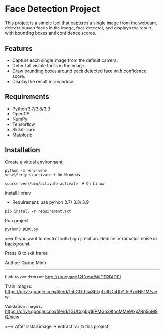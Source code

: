 # Face Detection Project

This project is a simple tool that captures a single image from the webcam, detects human faces in the image, face detector, and displays the result with bounding boxes and confidence scores.

## Features

- Capture each single image from the default camera.
- Detect all visible faces in the image.
- Draw bounding boxes around each detected face with confidence score.
- Display the result in a window.

## Requirements

- Python 3.7/3.8/3.9
- OpenCV
- NumPy
- Tensorflow
- Skikit-learn
- Matplotlib

## Installation

Create a virtual environment:

```
python -m venv venv
venv\Scripts\activate # On Windows

source venv/bin/activate activate  # On Linux 
```

Install library
- Requirement: use python 3.7/ 3.8/ 3.9
```
pip install -r requirement.txt
```

Run project
```
python3 DEMO.py
```

===> If you want to dectect with high precition. Reduce infromation noise in background.

Press Q to exit frame

Author: Quang Minh


--------


Link to get dataset: http://shuoyang1213.me/WIDERFACE/

Train images: https://drive.google.com/file/d/15hGDLhsx8bLgLcIRD5DhYt5iBxnjNF1M/view

Validation images: https://drive.google.com/file/d/1GUCogbp16PMGa39thoMMeWxp7Rp5oM8Q/view

===> After install image -> entract rar to this project
